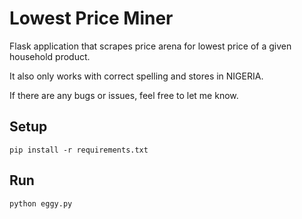 # Lowest Price Miner

Flask application that scrapes price arena for lowest price of a given household product. 

It also only works with correct spelling and stores in NIGERIA.

If there are any bugs or issues, feel free to let me know.

## Setup
    pip install -r requirements.txt

## Run
    python eggy.py
